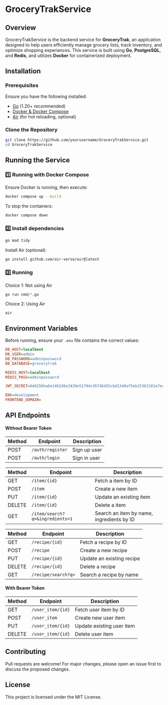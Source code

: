 # GroceryTrakService

## Overview
GroceryTrakService is the backend service for **GroceryTrak**, an application designed to help users efficiently manage grocery lists, track inventory, and optimize shopping experiences. This service is built using **Go**, **PostgreSQL**, and **Redis**, and utilizes **Docker** for containerized deployment.

## Installation

### **Prerequisites**
Ensure you have the following installed:
- [Go](https://go.dev/dl/) (1.20+ recommended)
- [Docker & Docker Compose](https://docs.docker.com/get-docker/)
- [Air](https://github.com/cosmtrek/air) (for hot reloading, optional)

### **Clone the Repository**
```sh
git clone https://github.com/yourusername/GroceryTrakService.git
cd GroceryTrakService
```

## **Running the Service**

### **1️⃣ Running with Docker Compose**
Ensure Docker is running, then execute:
```sh
docker compose up --build
```

To stop the containers:
```sh
docker compose down
```

### **2️⃣ Install dependencies**
```sh
go mod tidy
```

Install Air (optional):
```sh
go install github.com/air-verse/air@latest
```

### **3️⃣ Running**
Choice 1: Not using Air
```sh
go run cmd/*.go
```

Choice 2: Using Air
```
air
```

## **Environment Variables**
Before running, ensure your `.env` file contains the correct values:
```ini
DB_HOST=localhost
DB_USER=admin
DB_PASSWORD=adminpassword
DB_DATABASE=grocerytrak

REDIS_HOST=localhost
REDIS_PASS=adminpassword

JWT_SECRET=8dd256ba6e1462d6e3439e51794cd5746455cbd1340af5eb15363181e7edc73a

ENV=development
FRONTEND_DOMAIN=
```

## **API Endpoints**

#### Without Bearer Token ####

| Method | Endpoint             | Description                |
|--------|----------------------|----------------------------|
| POST   | `/auth/register`     | Sign up user               |
| POST   | `/auth/login`        | Sign in user               |

| Method | Endpoint                       | Description                               |
|--------|--------------------------------|-------------------------------------------|
| GET    | `/item/{id}`                   | Fetch a item by ID                        |
| POST   | `/item`                        | Create a new item                         |
| PUT    | `/item/{id}`                   | Update an existing item                   |
| DELETE | `/item/{id}`                   | Delete a item                             |
| GET    | `/item/search?q=&ingredients=1`| Search an item by name, ingredients by ID |

| Method | Endpoint             | Description                |
|--------|----------------------|----------------------------|
| GET    | `/recipe/{id}`       | Fetch a recipe by ID       |
| POST   | `/recipe`            | Create a new recipe        |
| PUT    | `/recipe/{id}`       | Update an existing recipe  |
| DELETE | `/recipe/{id}`       | Delete a recipe            |
| GET    | `/recipe/search?q=`  | Search a recipe by name    |

#### With Bearer Token ####

| Method | Endpoint             | Description                |
|--------|----------------------|----------------------------|
| GET    | `/user_item/{id}`    | Fetch user item by ID      |
| POST   | `/user_item`         | Create new user item       |
| PUT    | `/user_item/{id}`    | Update existing user item  |
| DELETE | `/user_item/{id}`    | Delete user item           |

## **Contributing**
Pull requests are welcome! For major changes, please open an issue first to discuss the proposed changes.

## **License**
This project is licensed under the MIT License.

